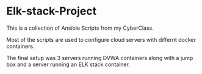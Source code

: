 # Elk-stack-Project
This is a collection of Ansible Scripts from my CyberClass.

Most of the scripts are used to configure cloud servers with differnt docker containers.

The final setup was 3 servers running DVWA containers along with a jump box and a server running an ELK stack container.


